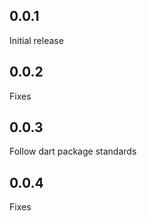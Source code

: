 ## 0.0.1

Initial release

## 0.0.2

Fixes

## 0.0.3

Follow dart package standards

## 0.0.4

Fixes